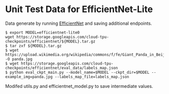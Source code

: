# Unit Test Data for EfficientNet-Lite

Data generate by running [EfficientNet](https://github.com/tensorflow/tpu/tree/master/models/official/efficientnet/lite) and saving additional endpoints.

```
$ export MODEL=efficientnet-lite0
wget https://storage.googleapis.com/cloud-tpu-checkpoints/efficientnet/${MODEL}.tar.gz
$ tar zxf ${MODEL}.tar.gz
$ wget https://upload.wikimedia.org/wikipedia/commons/f/fe/Giant_Panda_in_Beijing_Zoo_1.JPG -O panda.jpg
$ wget https://storage.googleapis.com/cloud-tpu-checkpoints/efficientnet/eval_data/labels_map.json
$ python eval_ckpt_main.py --model_name=$MODEL --ckpt_dir=$MODEL --example_img=panda.jpg --labels_map_file=labels_map.json
```

Modifed utils.py and efficientnet_model.py to save intermediate values.